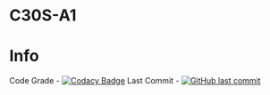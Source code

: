 # C30S-A1

# Info
Code Grade - 
[![Codacy Badge](https://api.codacy.com/project/badge/Grade/2b27365a3738479d9a75326ab87abec0)](https://www.codacy.com/app/cgenyk/C30S-A1-FIXED?utm_source=github.com&amp;utm_medium=referral&amp;utm_content=cgenyk/C30S-A1-FIXED&amp;utm_campaign=Badge_Grade)
Last Commit - 
[![GitHub last commit](https://img.shields.io/github/last-commit/google/skia.svg)](https://github.com/cgenyk/C30S-A1-FIXED)

